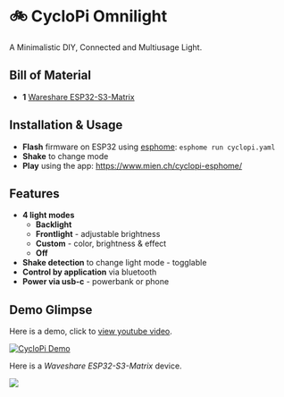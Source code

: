 # 🚲 CycloPi Omnilight

A Minimalistic DIY, Connected and Multiusage Light.

## Bill of Material

* **1** [Wareshare ESP32-S3-Matrix](https://www.waveshare.com/wiki/ESP32-S3-Matrix)

## Installation & Usage

* **Flash** firmware on ESP32 using [esphome](https://esphome.io/guides/installing_esphome.html): `esphome run cyclopi.yaml`
* **Shake** to change mode
* **Play** using the app: https://www.mien.ch/cyclopi-esphome/

## Features

* **4 light modes**
  * **Backlight**
  * **Frontlight** - adjustable brightness
  * **Custom** - color, brightness & effect
  * **Off**
* **Shake detection** to change light mode - togglable
* **Control by application** via bluetooth
* **Power via usb-c** - powerbank or phone

## Demo Glimpse

Here is a demo, click to [view youtube video](https://www.youtube.com/watch?v=QqjXKdUir_g).

[![CycloPi Demo](https://img.youtube.com/vi/QqjXKdUir_g/0.jpg)](https://www.youtube.com/watch?v=QqjXKdUir_g)


Here is a *Waveshare ESP32-S3-Matrix* device.

![](https://www.waveshare.com/w/upload/thumb/9/95/ESP32-S3-Matrix.jpg/600px-ESP32-S3-Matrix.jpg)

